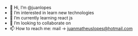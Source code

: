 - 👋 Hi, I’m @juanlopes
- 👀 I’m interested in learn new technologies
- 🌱 I’m currently learning react js
- 💞️ I’m looking to collaborate on 
- 📫 How to reach me: mail -> juanmatheuslopes@hotmail.com

<!---
juanlopes/juanlopes is a ✨ special ✨ repository because its `README.md` (this file) appears on your GitHub profile.
You can click the Preview link to take a look at your changes.
--->
